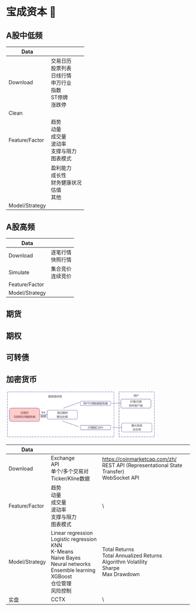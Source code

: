 # 宝成资本 🧙

<!--
🙋‍♀️ BAOCHENG CAPITAL
🌈 Contribution guidelines - how can the community get involved?
👩‍💻 Useful resources - where can the community find your docs? Is there anything else the community should know?
 Fun facts - what does your team eat for breakfast?
🧙 Remember, you can do mighty things with the power of [Markdown](https://docs.github.com/github/writing-on-github/getting-started-with-writing-and-formatting-on-github/basic-writing-and-formatting-syntax)
-->

## A股中低频

| Data           |                                                              |
| -------------- | ------------------------------------------------------------ |
| Download       | 交易日历<br />股票列表<br />日线行情<br />申万行业<br />指数<br />ST停牌<br />涨跌停 |
| Clean          |                                                              |
| Feature/Factor | 趋势<br />动量<br />成交量<br />波动率<br />支撑与阻力<br />图表模式 |
|                | 盈利能力<br />成长性<br />财务健康状况<br />估值<br />其他   |
| Model/Strategy |                                                              |

## A股高频

| Data           |                        |
| -------------- | ---------------------- |
| Download       | 逐笔行情<br />快照行情 |
| Simulate       | 集合竞价<br />连续竞价 |
| Feature/Factor |                        |
| Model/Strategy |                        |

## 期货

## 期权

## 可转债

## 加密货币

<img src="1.png" style="zoom: 40%;" />

| Data           |                                                              |                                                              |
| -------------- | ------------------------------------------------------------ | ------------------------------------------------------------ |
| Download       | Exchange<br />API<br />单个/多个交易对Ticker/Kline数据       | https://coinmarketcap.com/zh/<br />REST API (Representational State Transfer)<br />WebSocket API |
| Feature/Factor | 趋势<br />动量<br />成交量<br />波动率<br />支撑与阻力<br />图表模式 | \                                                            |
| Model/Strategy | Linear regression<br />Logistic regression<br />KNN<br />K-Means<br />Naive Bayes<br />Neural networks<br />Ensemble learning<br />XGBoost<br />仓位管理<br />风险控制 | Total Returns<br />Total Annualized Returns<br />Algorithm Volatility<br />Sharpe<br />Max Drawdown |
| 实盘           | CCTX                                                         | \                                                            |

